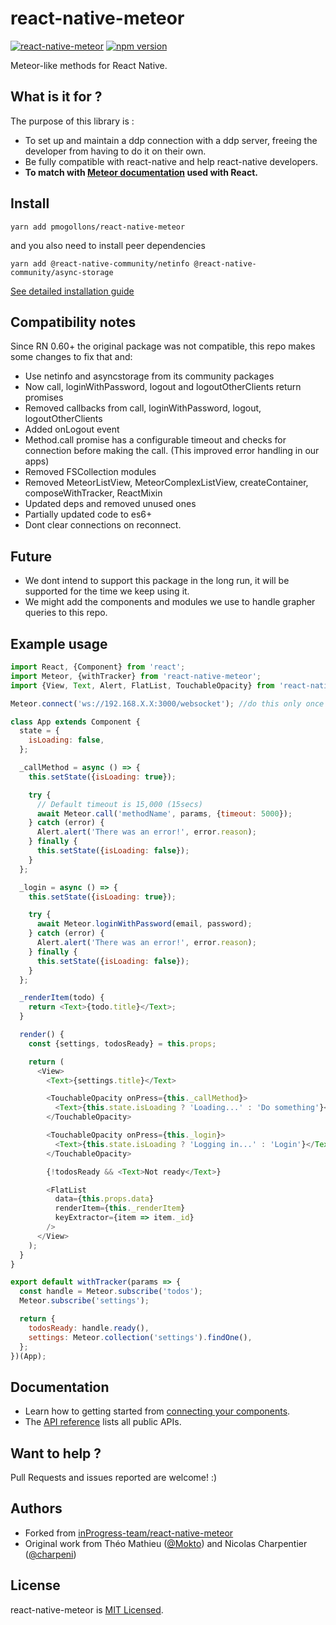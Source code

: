 # react-native-meteor

[![react-native-meteor](http://img.shields.io/npm/dm/react-native-meteor.svg)](https://www.npmjs.org/package/react-native-meteor) [![npm version](https://badge.fury.io/js/react-native-meteor.svg)](http://badge.fury.io/js/react-native-meteor)

Meteor-like methods for React Native.

## What is it for ?

The purpose of this library is :

- To set up and maintain a ddp connection with a ddp server, freeing the developer from having to do it on their own.
- Be fully compatible with react-native and help react-native developers.
- **To match with [Meteor documentation](http://docs.meteor.com/) used with React.**

## Install

```
yarn add pmogollons/react-native-meteor
```

and you also need to install peer dependencies

```
yarn add @react-native-community/netinfo @react-native-community/async-storage
```

[See detailed installation guide](https://github.com/pmogollons/react-native-meteor/blob/master/docs/Install.md)

## Compatibility notes

Since RN 0.60+ the original package was not compatible, this repo makes some changes to fix that and:

- Use netinfo and asyncstorage from its community packages
- Now call, loginWithPassword, logout and logoutOtherClients return promises
- Removed callbacks from call, loginWithPassword, logout, logoutOtherClients
- Added onLogout event
- Method.call promise has a configurable timeout and checks for connection before making the call. (This improved error handling in our apps)
- Removed FSCollection modules
- Removed MeteorListView, MeteorComplexListView, createContainer, composeWithTracker, ReactMixin
- Updated deps and removed unused ones
- Partially updated code to es6+
- Dont clear connections on reconnect.

## Future

- We dont intend to support this package in the long run, it will be supported for the time we keep using it.
- We might add the components and modules we use to handle grapher queries to this repo.

## Example usage

```javascript
import React, {Component} from 'react';
import Meteor, {withTracker} from 'react-native-meteor';
import {View, Text, Alert, FlatList, TouchableOpacity} from 'react-native';

Meteor.connect('ws://192.168.X.X:3000/websocket'); //do this only once

class App extends Component {
  state = {
    isLoading: false,
  };

  _callMethod = async () => {
    this.setState({isLoading: true});

    try {
      // Default timeout is 15,000 (15secs)
      await Meteor.call('methodName', params, {timeout: 5000});
    } catch (error) {
      Alert.alert('There was an error!', error.reason);
    } finally {
      this.setState({isLoading: false});
    }
  };

  _login = async () => {
    this.setState({isLoading: true});

    try {
      await Meteor.loginWithPassword(email, password);
    } catch (error) {
      Alert.alert('There was an error!', error.reason);
    } finally {
      this.setState({isLoading: false});
    }
  };

  _renderItem(todo) {
    return <Text>{todo.title}</Text>;
  }

  render() {
    const {settings, todosReady} = this.props;

    return (
      <View>
        <Text>{settings.title}</Text>

        <TouchableOpacity onPress={this._callMethod}>
          <Text>{this.state.isLoading ? 'Loading...' : 'Do something'}</Text>
        </TouchableOpacity>

        <TouchableOpacity onPress={this._login}>
          <Text>{this.state.isLoading ? 'Logging in...' : 'Login'}</Text>
        </TouchableOpacity>

        {!todosReady && <Text>Not ready</Text>}

        <FlatList
          data={this.props.data}
          renderItem={this._renderItem}
          keyExtractor={item => item._id}
        />
      </View>
    );
  }
}

export default withTracker(params => {
  const handle = Meteor.subscribe('todos');
  Meteor.subscribe('settings');

  return {
    todosReady: handle.ready(),
    settings: Meteor.collection('settings').findOne(),
  };
})(App);
```

## Documentation

- Learn how to getting started from [connecting your components](docs/connect-your-components.md).
- The [API reference](docs/api.md) lists all public APIs.

## Want to help ?

Pull Requests and issues reported are welcome! :)

## Authors

- Forked from [inProgress-team/react-native-meteor](https://github.com/inProgress-team/react-native-meteor)
- Original work from Théo Mathieu ([@Mokto](https://github.com/Mokto)) and Nicolas Charpentier ([@charpeni](https://github.com/charpeni))

## License

react-native-meteor is [MIT Licensed](LICENSE).
